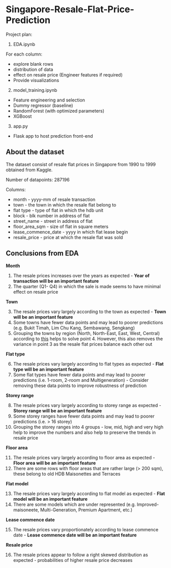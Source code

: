 # Singapore-Resale-Flat-Price-Prediction

Project plan:

1. EDA.ipynb

For each column:
* explore blank rows
* distribution of data
* effect on resale price (Engineer features if required)
* Provide visualizations

2. model_training.ipynb
* Feature engineering and selection 
* Dummy regressor (baseline)
* RandomForest (with optimized parameters)
* XGBoost 

3. app.py
* Flask app to host prediction front-end

## About the dataset 

The dataset consist of resale flat prices in Singapore from 1990 to 1999 obtained from Kaggle.

Number of datapoints: 287196

Columns:
* month - yyyy-mm of resale transaction
* town - the town in which the resale flat belong to
* flat type - type of flat in which the hdb unit
* block - blk number in address of flat
* street_name - street in address of flat
* floor_area_sqm - size of flat in square meters
* lease_commence_date - yyyy in which flat lease begin
* resale_price - price at which the resale flat was sold

## Conclusions from EDA

**Month**

1. The resale prices increases over the years as expected - **Year of transaction will be an important feature**
2. The quarter (Q1- Q4) in which the sale is made seems to have minimal effect on resale price

**Town**

3. The resale prices vary largely according to the town as expected - **Town will be an important feature**
4. Some towns have fewer data points and may lead to poorer predictions (e.g. Bukit Timah, Lim Chu Kang, Sembawang, Sengkang)
5. Grouping the towns by region (North, North-East, East, West, Central) according to [this](https://en.wikipedia.org/wiki/Planning_Areas_of_Singapore) helps to solve point 4. However, this also removes the variance in point 3 as the resale flat prices balance each other out

**Flat type**

6. The resale prices vary largely according to flat types as expected - **Flat type will be an important feature**
7. Some flat types have fewer data points and may lead to poorer predictions (i.e. 1-room, 2-room and Multigeneration) - Consider removing these data points to improve robustness of prediction

**Storey range**

8. The resale prices vary largely according to storey range as expected - **Storey range will be an important feature**
9. Some storey ranges have fewer data points and may lead to poorer predictions (i.e. > 16 storey)
10. Grouping the storey ranges into 4 groups - low, mid, high and very high help to improve the numbers and also help to preserve the trends in resale price

**Floor area**

11. The resale prices vary largely according to floor area as expected - **Floor area will be an important feature**
12. There are some rows with floor areas that are rather large (> 200 sqm), these belong to old HDB Maisonettes and Terraces

**Flat model**

13. The resale prices vary largely according to flat model as expected - **Flat model will be an important feature**
14. There are some models which are under represented (e.g. Improved-maisoneete, Multi-Generation, Premium Apartment, etc.)

**Lease commence date**

15. The resale prices vary proportionately according to lease commence date - **Lease commence date will be an important feature**

**Resale price**

16. The resale prices appear to follow a right skewed distribution as expected - probabilities of higher resale price decreases